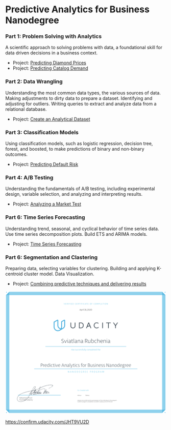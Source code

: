 # Predictive Analytics for Business Nanodegree

### Part 1: Problem Solving with Analytics
A scientific approach to solving problems with data, a foundational skill for data driven decisions in a business context. 
- Project: [Predicting Diamond Prices](https://github.com/lllana/Udacity_Problem_Solving_with_Analytics)
- Project: [Predicting Catalog Demand](https://github.com/lllana/Udacity_Project2_Problem_Solving_with_Analytics)

### Part 2: Data Wrangling
Understanding the most common data types, the various sources of data. Making adjustments to dirty data to prepare a dataset. Identifying and adjusting for outliers. Writing queries to extract and analyze data from a relational database.
- Project: [Create an Analytical Dataset](https://github.com/lllana/Udacity_Project2_Data-Wrangling)

### Part 3: Classification Models
Using classification models, such as logistic regression, decision tree, forest, and boosted, to make predictions of binary and non-binary outcomes.
- Project: [Predicting Default Risk](https://github.com/lllana/Udacity_Project_Classification_Models)

### Part 4: A/B Testing 
Understanding the fundamentals of A/B testing, including experimental design, variable selection, and analyzing and interpreting results.
- Project: [Analyzing a Market Test](https://github.com/lllana/Udacity_Analyzing_a_Market_Test)

### Part 6: Time Series Forecasting
Understanding trend, seasonal, and cyclical behavior of time series data. Use time series decomposition plots. Build ETS and ARIMA models.
- Project: [Time Series Forecasting](https://github.com/lllana/Udacity_Time_Series_Forecasting)

### Part 6: Segmentation and Clastering
Preparing data, selecting variables for clustering. Building and applying K-centroid cluster model. Data Visualization.  
- Project: [Combining predictive techniques and delivering results](https://github.com/lllana/Udacity_Combining_Predictive_Techniques_Project)



![](certificate.png)

https://confirm.udacity.com/JHT9VU2D

